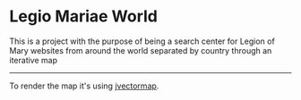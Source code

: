 # Legio Mariae World

This is a project with the purpose of being a search center for Legion of Mary websites from around the world separated by country through an iterative map

----

To render the map it's using [jvectormap](https://jvectormap.com/).